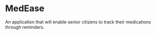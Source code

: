 # MedEase
An application that will enable senior citizens to track their medications through reminders.
